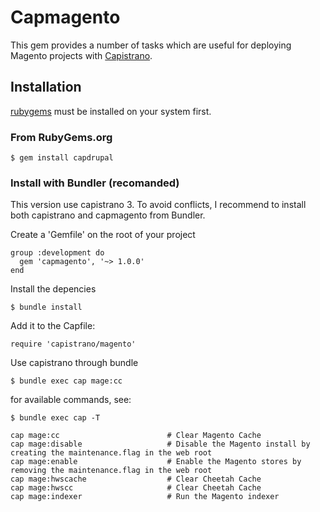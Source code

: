 # Capmagento

This gem provides a number of tasks which are useful for deploying Magento projects with [Capistrano](https://github.com/capistrano/capistrano).

## Installation
[rubygems](http://rubygems.org) must be installed on your system first.

### From RubyGems.org

    $ gem install capdrupal

### Install with Bundler (recomanded)

This version use capistrano 3. To avoid conflicts, I recommend to install both capistrano and capmagento from Bundler.

Create a 'Gemfile' on the root of your project

    group :development do
      gem 'capmagento', '~> 1.0.0'
    end

Install the depencies

    $ bundle install

Add it to the Capfile:

    require 'capistrano/magento'

Use capistrano through bundle

    $ bundle exec cap mage:cc

for available commands, see:

    $ bundle exec cap -T

    cap mage:cc                        # Clear Magento Cache
    cap mage:disable                   # Disable the Magento install by creating the maintenance.flag in the web root
    cap mage:enable                    # Enable the Magento stores by removing the maintenance.flag in the web root
    cap mage:hwscache                  # Clear Cheetah Cache
    cap mage:hwscc                     # Clear Cheetah Cache
    cap mage:indexer                   # Run the Magento indexer
